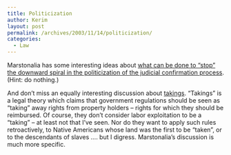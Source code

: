 ```yaml
---
title: Politicization
author: Kerim
layout: post
permalink: /archives/2003/11/14/politicization/
categories:
  - Law
---
```

Marstonalia has some interesting ideas about <a href="http://marston.blogspot.com/archives/2003_11_09_marston_archive.html#106865699203407970" onclick="_gaq.push(['_trackEvent', 'outbound-article', 'http://marston.blogspot.com/archives/2003_11_09_marston_archive.html#106865699203407970', 'what can be done to &#8220;stop&#8221; the downward spiral in the politicization of the judicial confirmation process']);" >what can be done to &#8220;stop&#8221; the downward spiral in the politicization of the judicial confirmation process</a>. (Hint: do nothing.)

And don&#8217;t miss an equally interesting discussion about <a href="http://marston.blogspot.com/archives/2003_11_09_marston_archive.html#106861063544198431" onclick="_gaq.push(['_trackEvent', 'outbound-article', 'http://marston.blogspot.com/archives/2003_11_09_marston_archive.html#106861063544198431', 'takings']);" >takings</a>. &#8220;Takings&#8221; is a legal theory which claims that government regulations should be seen as &#8220;taking&#8221; away rights from property holders &#8211; rights for which they should be reimbursed. Of course, they don&#8217;t consider labor exploitation to be a &#8220;taking&#8221; &#8211; at least not that I&#8217;ve seen. Nor do they want to apply such rules retroactively, to Native Americans whose land was the first to be &#8220;taken&#8221;, or to the descendants of slaves &#8230;. but I digress. Marstonalia&#8217;s discussion is much more specific.

